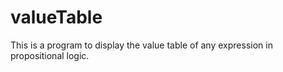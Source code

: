 # valueTable
This is a program to display the value table of any expression in propositional logic.
